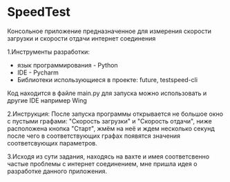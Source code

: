 # SpeedTest
 Консольное приложение предназначенное для измерения скорости загрузки и скорости отдачи интернет соединения
	
 1.Инструменты разработки:
 - язык программирования - Python
 - IDE - Pycharm
 - Библиотеки использующиеся в проекте: future, testspeed-cli

Код находится в файле main.py для запуска можно использовать и другие IDE например Wing

2.Инструкция:
После запуска программы открывается не большое окно с пустыми графами: "Скорость загрузки" и "Скорость отдачи", ниже расположена кнопка "Старт", жмём на неё и ждем несколько секунд после чего в соответствующих графах появятся значения соответсвующих параметров.

3.Исходя из сути задания, находясь на вахте и имея соответсвенно частые проблемы с интернет соединением, мне пришла идея о разработке данного приложения.
